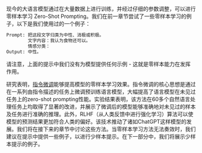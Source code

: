 现今的大语言模型通过在大量数据上进行训练，并经过仔细的参数调整，可以进行零样本学习 Zero-Shot Prompting。我们在前一章节尝试了一些零样本学习的例子，以下是我们使用过的一个例子：

```latex
Prompt: 把这段文字归类为中性、消极或积极。
		文字内容：我认为食物还可以。
		情感分类：
Output: 中性。
```
 
请注意，上面的提示中我们没有为模型提供任何示例 - 这就是零样本能力在发挥作用。

研究表明，[指令微调](https://arxiv.org/abs/2109.01652)能够提高模型的零样本学习效果。指令微调的核心思想是通过在一系列由指令描述的任务上微调预训练语言模型，大幅提高了语言模型在未见过任务上的zero-shot prompting性能。实验结果表明，该方法在60多个自然语言处理任务上均取得了显著的改进，并展示了微调后的模型能够准确地对未见过的样本及任务进行准确的推理。此外，RLHF（从人类反馈中进行强化学习）算法可以使模型的预测结果更加符合人类的偏好。该技术推动了诸如ChatGPT这样模型的发展。我们将在接下来的章节中讨论这些方法。当零样本学习方法无法奏效时，我们建议在提示中提供一些例子，以进行少样本提示。在下一部分中，我们将展示少样本提示的例子。
